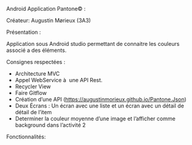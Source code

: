 Android Application Pantone© :

Créateur: Augustin Mørieux (3A3)

Présentation :

Application sous Android studio permettant de connaitre les couleurs associé a des éléments.


Consignes respectées :

* Architecture MVC
* Appel WebService à  une API Rest.
* Recycler View
* Faire Gitflow
*  Création d’une API (https://augustinmorieux.github.io/Pantone.Json)
* Deux Écrans : Un écran avec une liste et un écran avec un détail de détail de l’item
* Determiner la couleur moyenne d’une image et l’afficher comme background dans l’activité 2


Fonctionnalités:
